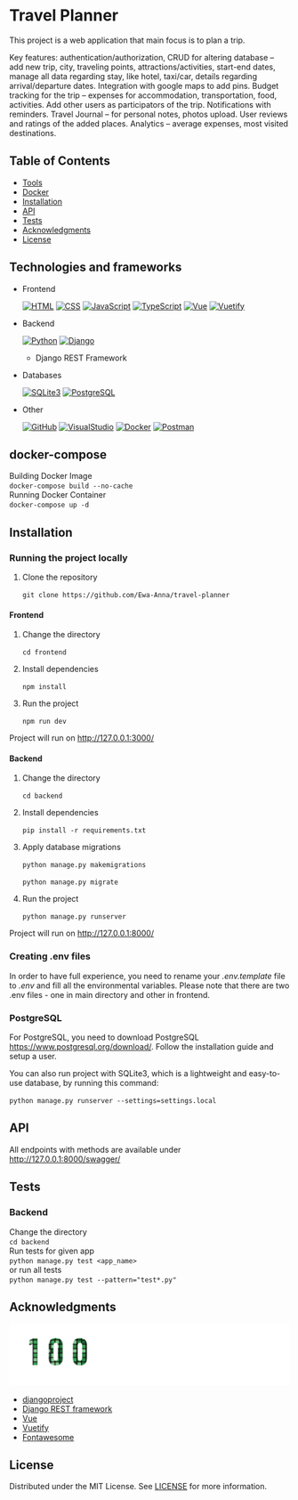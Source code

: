 # Travel Planner

This project is a web application that main focus is to plan a trip.

Key features: authentication/authorization, CRUD for altering database – add new trip, city, traveling points, attractions/activities, start-end dates, manage all data regarding stay, like hotel, taxi/car, details regarding arrival/departure dates. Integration with google maps to add pins. Budget tracking for the trip – expenses for accommodation, transportation, food, activities. Add other users as participators of the trip. Notifications with reminders. Travel Journal – for personal notes, photos upload. User reviews and ratings of the added places. Analytics – average expenses, most visited destinations.

## Table of Contents

- [Tools](#technologies-and-frameworks)
- [Docker](#docker-compose)
- [Installation](#how-to-install-and-run-the-project)
- [API](#api)
- [Tests](#tests)
- [Acknowledgments](#acknowledgments)
- [License](#license)

## Technologies and frameworks

- Frontend

  [![HTML](https://skillicons.dev/icons?i=html)](https://skillicons.dev)
  [![CSS](https://skillicons.dev/icons?i=css)](https://skillicons.dev)
  [![JavaScript](https://skillicons.dev/icons?i=javascript)](https://skillicons.dev)
  [![TypeScript](https://skillicons.dev/icons?i=typescript)](https://skillicons.dev)
  [![Vue](https://skillicons.dev/icons?i=vue)](https://skillicons.dev)
  [![Vuetify](https://skillicons.dev/icons?i=vuetify)](https://skillicons.dev)

- Backend

  [![Python](https://skillicons.dev/icons?i=python)](https://skillicons.dev)
  [![Django](https://skillicons.dev/icons?i=django)](https://skillicons.dev)

  - Django REST Framework

- Databases

  [![SQLite3](https://skillicons.dev/icons?i=sqlite)](https://skillicons.dev)
  [![PostgreSQL](https://skillicons.dev/icons?i=postgres)](https://skillicons.dev)

- Other

  [![GitHub](https://skillicons.dev/icons?i=github)](https://skillicons.dev)
  [![VisualStudio](https://skillicons.dev/icons?i=vscode)](https://skillicons.dev)
  [![Docker](https://skillicons.dev/icons?i=docker)](https://skillicons.dev)
  [![Postman](https://skillicons.dev/icons?i=postman)](https://skillicons.dev)

## docker-compose

Building Docker Image
<br>
`docker-compose build --no-cache`
<br>
Running Docker Container
<br>
`docker-compose up -d`

## Installation

### Running the project locally

1. Clone the repository

   `git clone https://github.com/Ewa-Anna/travel-planner`

#### Frontend

1. Change the directory

   `cd frontend`

2. Install dependencies

   `npm install`

3. Run the project

   `npm run dev`

Project will run on http://127.0.0.1:3000/

#### Backend

1. Change the directory

   `cd backend`

2. Install dependencies

   `pip install -r requirements.txt`

3. Apply database migrations

   `python manage.py makemigrations`

   `python manage.py migrate`

4. Run the project

   `python manage.py runserver`

Project will run on http://127.0.0.1:8000/

### Creating .env files

In order to have full experience, you need to rename your _.env.template_ file to _.env_ and fill all the environmental variables.
Please note that there are two .env files - one in main directory and other in frontend.

### PostgreSQL

For PostgreSQL, you need to download PostgreSQL https://www.postgresql.org/download/. Follow the installation guide and setup a user.

You can also run project with SQLite3, which is a lightweight and easy-to-use database, by running this command:

`python manage.py runserver --settings=settings.local`

## API

All endpoints with methods are available under http://127.0.0.1:8000/swagger/

## Tests

### Backend
Change the directory
<br>
` cd backend `
<br>
Run tests for given app
<br>
`python manage.py test <app_name>`
<br>
or run all tests
<br>
`python manage.py test --pattern="test*.py"`

## Acknowledgments

[![100commitow](frontend/public/100commitow.png)](https://100commitow.pl/)

- [djangoproject](https://www.djangoproject.com/)
- [Django REST framework](https://www.django-rest-framework.org/)
- [Vue](https://vuejs.org/)
- [Vuetify](https://vuetifyjs.com/en/)
- [Fontawesome](https://docs.fontawesome.com/)

## License

Distributed under the MIT License. See [LICENSE](LICENSE) for more information.
